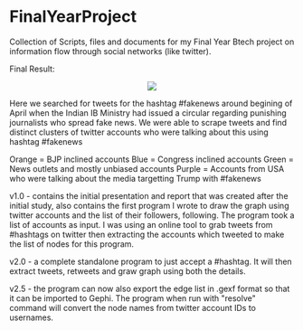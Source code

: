 # FinalYearProject
Collection of Scripts, files and documents for my Final Year Btech project on information flow through social networks (like twitter).

Final Result:

<p align="center"><img src="https://i.imgur.com/OMZ2VCT.png" /></p>
Here we searched for tweets for the hashtag #fakenews around begining of April when the Indian IB Ministry had issued a circular regarding punishing journalists who spread fake news. We were able to scrape tweets and find distinct clusters of twitter accounts who were talking about this using hashtag #fakenews

Orange = BJP inclined accounts
Blue = Congress inclined accounts
Green = News outlets and mostly unbiased accounts
Purple = Accounts from USA who were talking about the media targetting Trump with #fakenews


v1.0 - contains the initial presentation and report that was created after the initial study, also contains the first program I wrote to draw the graph using twitter accounts and the list of their followers, following. The program took a list of accounts as input. 
I was using an online tool to grab tweets from #hashtags on twitter then extracting the accounts which tweeted to make the list of nodes for this program. 


v2.0 - a complete standalone program to just accept a #hashtag. It will then extract tweets, retweets and graw graph using both the details.

v2.5 - the program can now also export the edge list in .gexf format so that it can be imported to Gephi. The program when run with "resolve" command will convert the node names from twitter account IDs to usernames. 


